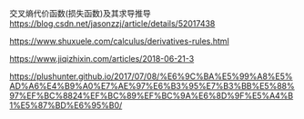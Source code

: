 


交叉熵代价函数(损失函数)及其求导推导
https://blog.csdn.net/jasonzzj/article/details/52017438

https://www.shuxuele.com/calculus/derivatives-rules.html

https://www.jiqizhixin.com/articles/2018-06-21-3

https://plushunter.github.io/2017/07/08/%E6%9C%BA%E5%99%A8%E5%AD%A6%E4%B9%A0%E7%AE%97%E6%B3%95%E7%B3%BB%E5%88%97%EF%BC%8824%EF%BC%89%EF%BC%9A%E6%8D%9F%E5%A4%B1%E5%87%BD%E6%95%B0/
